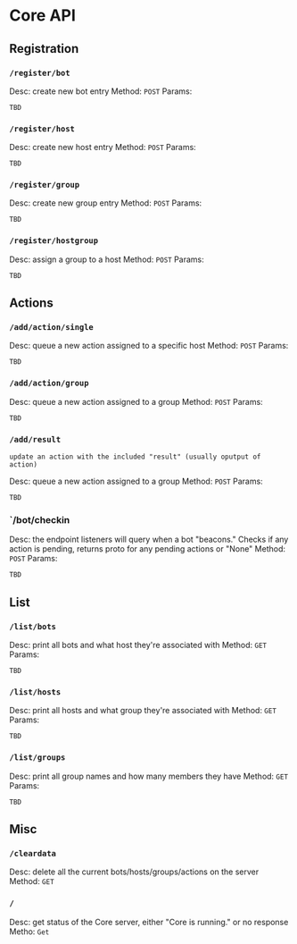 # Core API 

## Registration

### `/register/bot`
Desc: create new bot entry
Method: `POST`
Params: 
```
TBD
```

### `/register/host`
Desc: create new host entry
Method: `POST`
Params: 
```
TBD
```

### `/register/group`
Desc: create new group entry
Method: `POST`
Params: 
```
TBD
```

### `/register/hostgroup`
Desc: assign a group to a host
Method: `POST`
Params: 
```
TBD
```

## Actions

### `/add/action/single`	
Desc: queue a new action assigned to a specific host
Method: `POST`
Params: 
```
TBD
```

### `/add/action/group`
Desc: queue a new action assigned to a group
Method: `POST`
Params: 
```
TBD
```

### `/add/result`
	update an action with the included "result" (usually oputput of action)
Desc: queue a new action assigned to a group
Method: `POST`
Params: 
```
TBD
```

### `/bot/checkin
Desc: the endpoint listeners will query when a bot "beacons." Checks if any action is pending, returns proto for any pending actions or "None"
Method: `POST`
Params: 
```
TBD
```

## List

### `/list/bots`	
Desc: print all bots and what host they're associated with
Method: `GET`
Params: 
```
TBD
```

### `/list/hosts`
Desc: print all hosts and what group they're associated with
Method: `GET`
Params: 
```
TBD
```

### `/list/groups`
Desc: print all group names and how many members they have
Method: `GET`
Params: 
```
TBD
```

## Misc

### `/cleardata`
Desc: delete all the current bots/hosts/groups/actions on the server
Method: `GET`

### `/`
Desc: get status of the Core server, either "Core is running." or no response
Metho: `Get`
